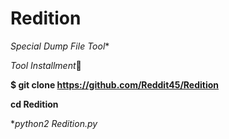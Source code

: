 # Redition
*Special Dump File Tool**

_Tool Installment_🌾

**$ git clone https://github.com/Reddit45/Redition**

**cd Redition**

**python2 Redition.py*
